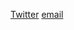 [Twitter](https://twitter.com/intent/tweet?text=My%question%about%WPEC%is:%&amp;via=integrativeecon)
[email](mailto:hello@opensensory.net)
